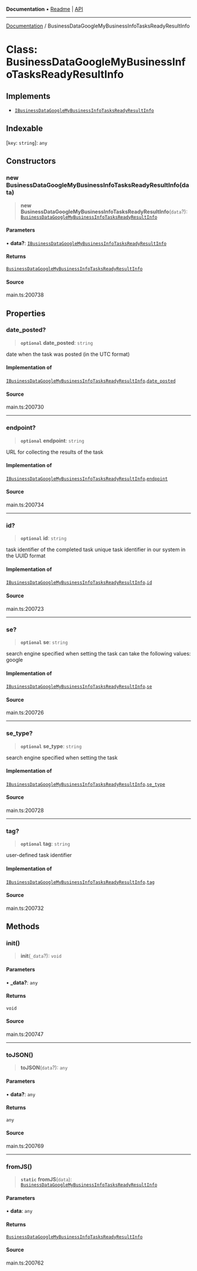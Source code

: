 **Documentation** • [Readme](../README.md) \| [API](../globals.md)

***

[Documentation](../README.md) / BusinessDataGoogleMyBusinessInfoTasksReadyResultInfo

# Class: BusinessDataGoogleMyBusinessInfoTasksReadyResultInfo

## Implements

- [`IBusinessDataGoogleMyBusinessInfoTasksReadyResultInfo`](../interfaces/IBusinessDataGoogleMyBusinessInfoTasksReadyResultInfo.md)

## Indexable

 \[`key`: `string`\]: `any`

## Constructors

### new BusinessDataGoogleMyBusinessInfoTasksReadyResultInfo(data)

> **new BusinessDataGoogleMyBusinessInfoTasksReadyResultInfo**(`data`?): [`BusinessDataGoogleMyBusinessInfoTasksReadyResultInfo`](BusinessDataGoogleMyBusinessInfoTasksReadyResultInfo.md)

#### Parameters

• **data?**: [`IBusinessDataGoogleMyBusinessInfoTasksReadyResultInfo`](../interfaces/IBusinessDataGoogleMyBusinessInfoTasksReadyResultInfo.md)

#### Returns

[`BusinessDataGoogleMyBusinessInfoTasksReadyResultInfo`](BusinessDataGoogleMyBusinessInfoTasksReadyResultInfo.md)

#### Source

main.ts:200738

## Properties

### date\_posted?

> **`optional`** **date\_posted**: `string`

date when the task was posted (in the UTC format)

#### Implementation of

[`IBusinessDataGoogleMyBusinessInfoTasksReadyResultInfo`](../interfaces/IBusinessDataGoogleMyBusinessInfoTasksReadyResultInfo.md).[`date_posted`](../interfaces/IBusinessDataGoogleMyBusinessInfoTasksReadyResultInfo.md#date_posted)

#### Source

main.ts:200730

***

### endpoint?

> **`optional`** **endpoint**: `string`

URL for collecting the results of the task

#### Implementation of

[`IBusinessDataGoogleMyBusinessInfoTasksReadyResultInfo`](../interfaces/IBusinessDataGoogleMyBusinessInfoTasksReadyResultInfo.md).[`endpoint`](../interfaces/IBusinessDataGoogleMyBusinessInfoTasksReadyResultInfo.md#endpoint)

#### Source

main.ts:200734

***

### id?

> **`optional`** **id**: `string`

task identifier of the completed task
unique task identifier in our system in the UUID format

#### Implementation of

[`IBusinessDataGoogleMyBusinessInfoTasksReadyResultInfo`](../interfaces/IBusinessDataGoogleMyBusinessInfoTasksReadyResultInfo.md).[`id`](../interfaces/IBusinessDataGoogleMyBusinessInfoTasksReadyResultInfo.md#id)

#### Source

main.ts:200723

***

### se?

> **`optional`** **se**: `string`

search engine specified when setting the task
can take the following values: google

#### Implementation of

[`IBusinessDataGoogleMyBusinessInfoTasksReadyResultInfo`](../interfaces/IBusinessDataGoogleMyBusinessInfoTasksReadyResultInfo.md).[`se`](../interfaces/IBusinessDataGoogleMyBusinessInfoTasksReadyResultInfo.md#se)

#### Source

main.ts:200726

***

### se\_type?

> **`optional`** **se\_type**: `string`

search engine specified when setting the task

#### Implementation of

[`IBusinessDataGoogleMyBusinessInfoTasksReadyResultInfo`](../interfaces/IBusinessDataGoogleMyBusinessInfoTasksReadyResultInfo.md).[`se_type`](../interfaces/IBusinessDataGoogleMyBusinessInfoTasksReadyResultInfo.md#se_type)

#### Source

main.ts:200728

***

### tag?

> **`optional`** **tag**: `string`

user-defined task identifier

#### Implementation of

[`IBusinessDataGoogleMyBusinessInfoTasksReadyResultInfo`](../interfaces/IBusinessDataGoogleMyBusinessInfoTasksReadyResultInfo.md).[`tag`](../interfaces/IBusinessDataGoogleMyBusinessInfoTasksReadyResultInfo.md#tag)

#### Source

main.ts:200732

## Methods

### init()

> **init**(`_data`?): `void`

#### Parameters

• **\_data?**: `any`

#### Returns

`void`

#### Source

main.ts:200747

***

### toJSON()

> **toJSON**(`data`?): `any`

#### Parameters

• **data?**: `any`

#### Returns

`any`

#### Source

main.ts:200769

***

### fromJS()

> **`static`** **fromJS**(`data`): [`BusinessDataGoogleMyBusinessInfoTasksReadyResultInfo`](BusinessDataGoogleMyBusinessInfoTasksReadyResultInfo.md)

#### Parameters

• **data**: `any`

#### Returns

[`BusinessDataGoogleMyBusinessInfoTasksReadyResultInfo`](BusinessDataGoogleMyBusinessInfoTasksReadyResultInfo.md)

#### Source

main.ts:200762

